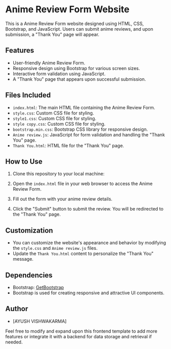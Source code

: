 # Anime Review Form Website

This is a Anime Review Form website designed using HTML, CSS, Bootstrap, and JavaScript. Users can submit anime reviews, and upon submission, a "Thank You" page will appear.

## Features

- User-friendly Anime Review Form.
- Responsive design using Bootstrap for various screen sizes.
- Interactive form validation using JavaScript.
- A "Thank You" page that appears upon successful submission.

## Files Included

- `index.html`: The main HTML file containing the Anime Review Form.
- `style.css`: Custom CSS file for styling.
- `style1.css`: Custom CSS file for styling.
- `style copy.css`: Custom CSS file for styling.
- `bootstrap.min.css`: Bootstrap CSS library for responsive design.
- `Anime review.js`: JavaScript for form validation and handling the "Thank You" page.
- `Thank You.html`: HTML file for the "Thank You" page.

## How to Use

1. Clone this repository to your local machine:

2. Open the `index.html` file in your web browser to access the Anime Review Form.

3. Fill out the form with your anime review details.

4. Click the "Submit" button to submit the review. You will be redirected to the "Thank You" page.

## Customization

- You can customize the website's appearance and behavior by modifying the `style.css` and `Anime review.js` files.
- Update the `Thank You.html` content to personalize the "Thank You" message.

## Dependencies

- Bootstrap: [GetBootstrap](https://getbootstrap.com/)
- Bootstrap is used for creating responsive and attractive UI components.

## Author

- [AYUSH VISHWAKARMA]

Feel free to modify and expand upon this frontend template to add more features or integrate it with a backend for data storage and retrieval if needed.


